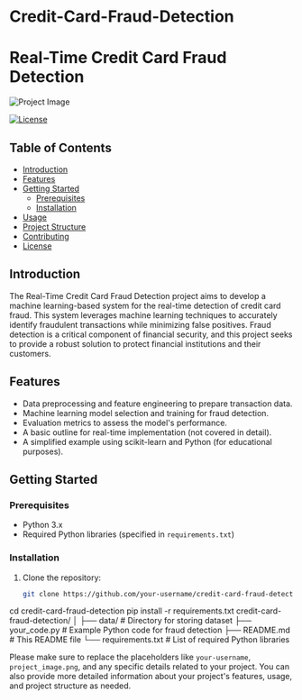 # Credit-Card-Fraud-Detection
# Real-Time Credit Card Fraud Detection

![Project Image](project_image.png)

[![License](https://img.shields.io/badge/license-MIT-blue.svg)](LICENSE)

## Table of Contents

- [Introduction](#introduction)
- [Features](#features)
- [Getting Started](#getting-started)
  - [Prerequisites](#prerequisites)
  - [Installation](#installation)
- [Usage](#usage)
- [Project Structure](#project-structure)
- [Contributing](#contributing)
- [License](#license)

## Introduction

The Real-Time Credit Card Fraud Detection project aims to develop a machine learning-based system for the real-time detection of credit card fraud. This system leverages machine learning techniques to accurately identify fraudulent transactions while minimizing false positives. Fraud detection is a critical component of financial security, and this project seeks to provide a robust solution to protect financial institutions and their customers.

## Features

- Data preprocessing and feature engineering to prepare transaction data.
- Machine learning model selection and training for fraud detection.
- Evaluation metrics to assess the model's performance.
- A basic outline for real-time implementation (not covered in detail).
- A simplified example using scikit-learn and Python (for educational purposes).

## Getting Started

### Prerequisites

- Python 3.x
- Required Python libraries (specified in `requirements.txt`)

### Installation

1. Clone the repository:

   ```bash
   git clone https://github.com/your-username/credit-card-fraud-detection.git
cd credit-card-fraud-detection
pip install -r requirements.txt
credit-card-fraud-detection/
│
├── data/                    # Directory for storing dataset
├── your_code.py              # Example Python code for fraud detection
├── README.md                # This README file
└── requirements.txt          # List of required Python libraries

Please make sure to replace the placeholders like `your-username`, `project_image.png`, and any specific details related to your project. You can also provide more detailed information about your project's features, usage, and project structure as needed.

